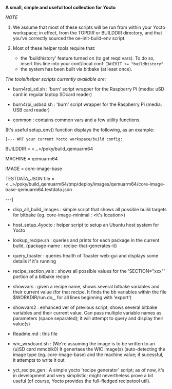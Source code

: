 **A small, simple and useful tool collection for Yocto**

_NOTE_

1. We assume that most of these scripts will be run from within your Yocto
workspace; in effect, from the TOPDIR or BUILDDIR directory, and that you've correctly sourced the oe-init-build-env script.

2. Most of these helper tools require that:
    - the 'buildhistory' feature turned on (to get reqd vars).
To do so, insert this line into your conf/local.conf: 
`INHERIT += "buildhistory"`
    - the system has been built via bitbake (at least once).


*The tools/helper scripts currently available are:*

- burn4rpi_sd.sh        : 'burn' script wrapper for the Raspberry Pi (media: uSD card in
                         regular laptop SDcard reader)
- burn4rpi_usbsd.sh     : 'burn' script wrapper for the Raspberry Pi (media: USB card reader)

- common                : contains common vars and a few utility functions.

(It's useful setup_env() function displays the following, as an example:

    [--- WRT your current Yocto workspace/build config:

BUILDDIR = <...>/poky/build_qemuarm64

MACHINE  = qemuarm64

IMAGE    = core-image-base

TESTDATA_JSON file = <...>/poky/build_qemuarm64/tmp/deploy/images/qemuarm64/core-image-base-qemuarm64.testdata.json

---]

- disp_all_build_images : simple script that shows all possible build targets
                        for bitbake (eg. core-image-minimal     : <it's location>)
 
- host_setup_4yocto     : helper script to setup an Ubuntu host system for Yocto

- lookup_recipe.sh      : queries and prints for each package in the current build,
                        {package-name          : recipe-that-generates-it}

- query_toaster         : queries health of Toaster web-gui and displays some details if it's running

- recipe_section_vals   : shows all possible values for the 'SECTION="xxx"' portion of a bitbake recipe

- showvars              : given a recipe name, shows several bitbake variables and their current value
                        (for that recipe. It finds the bb variables within the file
						$WORKDIR/run.do_<foo>, for all lines beginning with 'export')

- showvars2             : enhanced ver of previous script; shows several bitbake variables and
					    their current value.
                        Can pass multiple variable names as parameters (space separated); it will
						attempt to query and display their value(s)

- Readme.md                : this file

- wic_wrsdcard.sh       : (We're assuming the image is to be written to an (u)SD card mmcblk0)
                        It genertaes the WIC image(s) (auto-detecting the image type (eg. core-image-base) and the machine value; if sucessful, it attempts to write it out

- yct_recipe_gen        : A simple yocto 'recipe generator' script; as of now, it's
                        in development and very simplistic; might nevertheless
                        prove a bit useful (of course, Yocto provides the full-fledged recipetool util).
